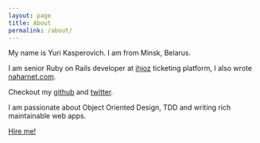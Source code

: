 ```yaml
---
layout: page
title: About
permalink: /about/
---
```


My name is Yuri Kasperovich. I am from Minsk, Belarus.

I am senior Ruby on Rails developer at [ihjoz](http://www.ihjoz.com) ticketing platform, I also wrote 
[naharnet.com](http://www.naharnet.com).

Checkout my [github](http://github.com/yukas) and
[twitter](http://twitter.com/yukas).

I am passionate about Object Oriented Design, TDD and writing rich maintainable
web apps.

[Hire me!](mailto:ykas.gg@gmail.com)
